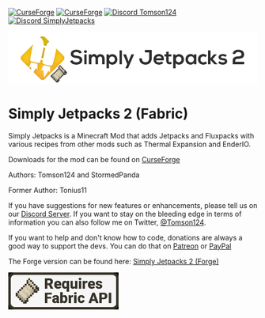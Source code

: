 [![CurseForge](http://cf.way2muchnoise.eu/simply-jetpacks-2-fabric.svg)](https://www.curseforge.com/minecraft/mc-mods/simply-jetpacks-2-fabric)
[![CurseForge](http://cf.way2muchnoise.eu/versions/simply-jetpacks-2-fabric.svg)](https://www.curseforge.com/minecraft/mc-mods/simply-jetpacks-2-fabric)
[![Discord Tomson124](https://img.shields.io/badge/Discord-Tomson124-738bd7.svg?style=flat-square)](https://discord.gg/CcbJjRh)
[![Discord SimplyJetpacks](https://img.shields.io/badge/Discord-SimplyJetpacks-738bd7.svg?style=flat-square)](https://discord.gg/v5qJysC)

![Simply Jetpacks 2 Logo](https://raw.githubusercontent.com/tomheaton/SimplyJetpacks2-fabric/1.16/src/main/resources/assets/simplyjetpacks/logo.png "Simply Jetpacks 2 Logo")

# Simply Jetpacks 2 (Fabric)

Simply Jetpacks is a Minecraft Mod that adds Jetpacks and Fluxpacks with various recipes from other mods such as Thermal Expansion and EnderIO.

Downloads for the mod can be found on [CurseForge](https://www.curseforge.com/minecraft/mc-mods/simply-jetpacks-2-fabric "CurseForge - Simply Jetpacks 2 - Fabric")

Authors: Tomson124 and StormedPanda

Former Author: Tonius11

If you have suggestions for new features or enhancements, please tell us on our [Discord Server](https://discord.gg/CcbJjRh "Tomson124 Discord").
If you want to stay on the bleeding edge in terms of information you can also follow me on Twitter, [@Tomson124](https://twitter.com/Tomson124 "Tomson124 Twitter").

If you want to help and don't know how to code, donations are always a good way to support the devs.
You can do that on [Patreon](https://www.patreon.com/Tomson124 "Tomson124 Patreon") or [PayPal](https://www.paypal.me/Tomson124 "Tomson124 PayPal")

The Forge version can be found here: [Simply Jetpacks 2 (Forge)](https://www.curseforge.com/minecraft/mc-mods/simply-jetpacks-2 "CurseForge - Simply Jetpacks 2 (Forge)")

[![Requires Fabric API](https://raw.githubusercontent.com/tomheaton/SimplyJetpacks2-fabric/1.16/src/main/resources/assets/simplyjetpacks/requires_fabric_api.jpeg "Requires Fabric API")](https://www.curseforge.com/minecraft/mc-mods/fabric-api)